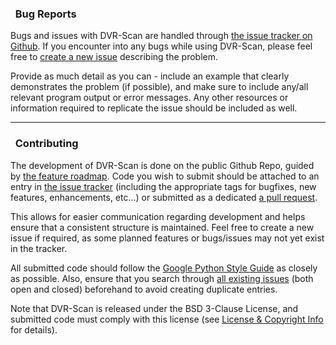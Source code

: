 
### <span class="fa fa-bug"></span>&nbsp; Bug Reports

Bugs and issues with DVR-Scan are handled through [the issue tracker on Github](https://github.com/Breakthrough/DVR-Scan/issues).  If you encounter into any bugs while using DVR-Scan, please feel free to [create a new issue](https://github.com/Breakthrough/DVR-Scan/issues/new) describing the problem.

Provide as much detail as you can - include an example that clearly demonstrates the problem (if possible), and make sure to include any/all relevant program output or error messages.  Any other resources or information required to replicate the issue should be included as well.

------------------------------------------------

### <span class="fa fa-keyboard-o"></span>&nbsp; Contributing

The development of DVR-Scan is done on the public Github Repo, guided by [the feature roadmap](features.md).  Code you wish to submit should be attached to an entry in [the issue tracker](https://github.com/Breakthrough/DVR-Scan/issues?q=) (including the appropriate tags for bugfixes, new features, enhancements, etc...) or submitted as a dedicated [a pull request](https://github.com/Breakthrough/DVR-Scan/pulls).

This allows for easier communication regarding development and helps ensure that a consistent structure is maintained.  Feel free to create a new issue if required, as some planned features or bugs/issues may not yet exist in the tracker.

All submitted code should follow the [Google Python Style Guide](https://google.github.io/styleguide/pyguide.html) as closely as possible.  Also, ensure that you search through [all existing issues](https://github.com/Breakthrough/DVR-Scan/issues?q=) (both open and closed) beforehand to avoid creating duplicate entries.

Note that DVR-Scan is released under the BSD 3-Clause License, and submitted code must comply with this license (see [License & Copyright Info](copyright.md) for details).

